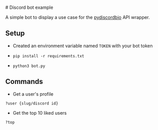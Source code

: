 # Discord bot example

A simple bot to display a use case for the [pydiscordbio](https://github.com/awersli99/pydiscordbio) API wrapper.

## Setup

* Created an environment variable named `TOKEN` with your bot token

* `pip install -r requirements.txt`

* `python3 bot.py`

## Commands

* Get a user's profile

```?user {slug/discord id}```

* Get the top 10 liked users

```?top```